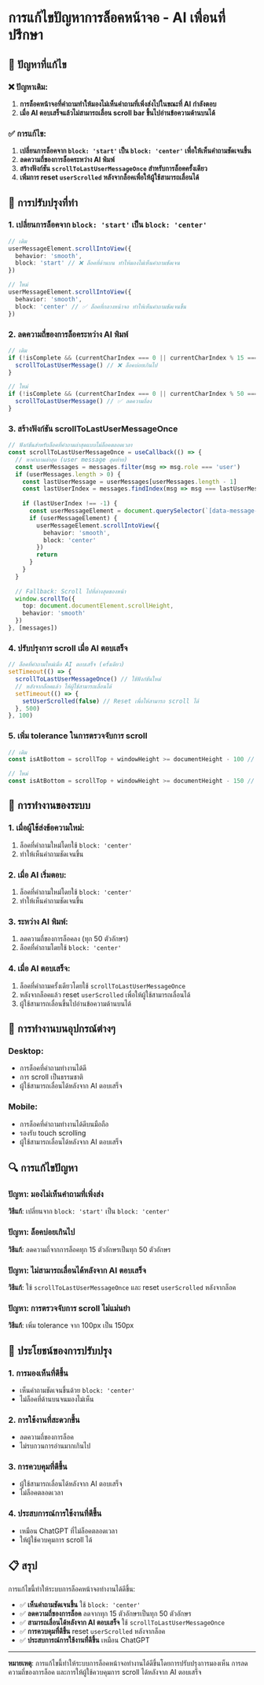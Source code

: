 # การแก้ไขปัญหาการล็อคหน้าจอ - AI เพื่อนที่ปรึกษา

## 🎯 ปัญหาที่แก้ไข

### ❌ ปัญหาเดิม:
1. **การล็อคหน้าจอที่คำถามทำให้มองไม่เห็นคำถามที่เพิ่งส่งไปในขณะที่ AI กำลังตอบ**
2. **เมื่อ AI ตอบเสร็จแล้วไม่สามารถเลื่อน scroll bar ขึ้นไปอ่านข้อความด้านบนได้**

### ✅ การแก้ไข:
1. **เปลี่ยนการล็อคจาก `block: 'start'` เป็น `block: 'center'` เพื่อให้เห็นคำถามชัดเจนขึ้น**
2. **ลดความถี่ของการล็อคระหว่าง AI พิมพ์**
3. **สร้างฟังก์ชัน `scrollToLastUserMessageOnce` สำหรับการล็อคครั้งเดียว**
4. **เพิ่มการ reset `userScrolled` หลังจากล็อคเพื่อให้ผู้ใช้สามารถเลื่อนได้**

## 🔧 การปรับปรุงที่ทำ

### 1. **เปลี่ยนการล็อคจาก `block: 'start'` เป็น `block: 'center'`**
```typescript
// เดิม
userMessageElement.scrollIntoView({
  behavior: 'smooth',
  block: 'start' // ❌ ล็อคที่ด้านบน ทำให้มองไม่เห็นคำถามชัดเจน
})

// ใหม่
userMessageElement.scrollIntoView({
  behavior: 'smooth',
  block: 'center' // ✅ ล็อคที่กลางหน้าจอ ทำให้เห็นคำถามชัดเจนขึ้น
})
```

### 2. **ลดความถี่ของการล็อคระหว่าง AI พิมพ์**
```typescript
// เดิม
if (!isComplete && (currentCharIndex === 0 || currentCharIndex % 15 === 0)) {
  scrollToLastUserMessage() // ❌ ล็อคบ่อยเกินไป
}

// ใหม่
if (!isComplete && (currentCharIndex === 0 || currentCharIndex % 50 === 0)) {
  scrollToLastUserMessage() // ✅ ลดความถี่ลง
}
```

### 3. **สร้างฟังก์ชัน scrollToLastUserMessageOnce**
```typescript
// ฟังก์ชันสำหรับล็อคที่คำถามล่าสุดแบบไม่ล็อคตลอดเวลา
const scrollToLastUserMessageOnce = useCallback(() => {
  // หาคำถามล่าสุด (user message สุดท้าย)
  const userMessages = messages.filter(msg => msg.role === 'user')
  if (userMessages.length > 0) {
    const lastUserMessage = userMessages[userMessages.length - 1]
    const lastUserIndex = messages.findIndex(msg => msg === lastUserMessage)
    
    if (lastUserIndex !== -1) {
      const userMessageElement = document.querySelector(`[data-message-index="${lastUserIndex}"]`)
      if (userMessageElement) {
        userMessageElement.scrollIntoView({
          behavior: 'smooth',
          block: 'center'
        })
        return
      }
    }
  }
  
  // Fallback: Scroll ไปที่ล่างสุดของหน้า
  window.scrollTo({
    top: document.documentElement.scrollHeight,
    behavior: 'smooth'
  })
}, [messages])
```

### 4. **ปรับปรุงการ scroll เมื่อ AI ตอบเสร็จ**
```typescript
// ล็อคที่คำถามใหม่เมื่อ AI ตอบเสร็จ (ครั้งเดียว)
setTimeout(() => {
  scrollToLastUserMessageOnce() // ใช้ฟังก์ชันใหม่
  // หลังจากล็อคแล้ว ให้ผู้ใช้สามารถเลื่อนได้
  setTimeout(() => {
    setUserScrolled(false) // Reset เพื่อให้สามารถ scroll ได้
  }, 500)
}, 100)
```

### 5. **เพิ่ม tolerance ในการตรวจจับการ scroll**
```typescript
// เดิม
const isAtBottom = scrollTop + windowHeight >= documentHeight - 100 // 100px tolerance

// ใหม่
const isAtBottom = scrollTop + windowHeight >= documentHeight - 150 // เพิ่ม tolerance เป็น 150px
```

## 🎨 การทำงานของระบบ

### 1. **เมื่อผู้ใช้ส่งข้อความใหม่:**
1. ล็อคที่คำถามใหม่โดยใช้ `block: 'center'`
2. ทำให้เห็นคำถามชัดเจนขึ้น

### 2. **เมื่อ AI เริ่มตอบ:**
1. ล็อคที่คำถามใหม่โดยใช้ `block: 'center'`
2. ทำให้เห็นคำถามชัดเจนขึ้น

### 3. **ระหว่าง AI พิมพ์:**
1. ลดความถี่ของการล็อคลง (ทุก 50 ตัวอักษร)
2. ล็อคที่คำถามโดยใช้ `block: 'center'`

### 4. **เมื่อ AI ตอบเสร็จ:**
1. ล็อคที่คำถามครั้งเดียวโดยใช้ `scrollToLastUserMessageOnce`
2. หลังจากล็อคแล้ว reset `userScrolled` เพื่อให้ผู้ใช้สามารถเลื่อนได้
3. ผู้ใช้สามารถเลื่อนขึ้นไปอ่านข้อความด้านบนได้

## 📱 การทำงานบนอุปกรณ์ต่างๆ

### Desktop:
- การล็อคที่คำถามทำงานได้ดี
- การ scroll เป็นธรรมชาติ
- ผู้ใช้สามารถเลื่อนได้หลังจาก AI ตอบเสร็จ

### Mobile:
- การล็อคที่คำถามทำงานได้ดีบนมือถือ
- รองรับ touch scrolling
- ผู้ใช้สามารถเลื่อนได้หลังจาก AI ตอบเสร็จ

## 🔍 การแก้ไขปัญหา

### ปัญหา: มองไม่เห็นคำถามที่เพิ่งส่ง
**วิธีแก้**: เปลี่ยนจาก `block: 'start'` เป็น `block: 'center'`

### ปัญหา: ล็อคบ่อยเกินไป
**วิธีแก้**: ลดความถี่จากการล็อคทุก 15 ตัวอักษรเป็นทุก 50 ตัวอักษร

### ปัญหา: ไม่สามารถเลื่อนได้หลังจาก AI ตอบเสร็จ
**วิธีแก้**: ใช้ `scrollToLastUserMessageOnce` และ reset `userScrolled` หลังจากล็อค

### ปัญหา: การตรวจจับการ scroll ไม่แม่นยำ
**วิธีแก้**: เพิ่ม tolerance จาก 100px เป็น 150px

## 🚀 ประโยชน์ของการปรับปรุง

### 1. **การมองเห็นที่ดีขึ้น**
- เห็นคำถามชัดเจนขึ้นด้วย `block: 'center'`
- ไม่ล็อคที่ด้านบนจนมองไม่เห็น

### 2. **การใช้งานที่สะดวกขึ้น**
- ลดความถี่ของการล็อค
- ไม่รบกวนการอ่านมากเกินไป

### 3. **การควบคุมที่ดีขึ้น**
- ผู้ใช้สามารถเลื่อนได้หลังจาก AI ตอบเสร็จ
- ไม่ล็อคตลอดเวลา

### 4. **ประสบการณ์การใช้งานที่ดีขึ้น**
- เหมือน ChatGPT ที่ไม่ล็อคตลอดเวลา
- ให้ผู้ใช้ควบคุมการ scroll ได้

## 📋 สรุป

การแก้ไขนี้ทำให้ระบบการล็อคหน้าจอทำงานได้ดีขึ้น:

- ✅ **เห็นคำถามชัดเจนขึ้น** ใช้ `block: 'center'`
- ✅ **ลดความถี่ของการล็อค** ลดจากทุก 15 ตัวอักษรเป็นทุก 50 ตัวอักษร
- ✅ **สามารถเลื่อนได้หลังจาก AI ตอบเสร็จ** ใช้ `scrollToLastUserMessageOnce`
- ✅ **การควบคุมที่ดีขึ้น** reset `userScrolled` หลังจากล็อค
- ✅ **ประสบการณ์การใช้งานที่ดีขึ้น** เหมือน ChatGPT

---

**หมายเหตุ**: การแก้ไขนี้ทำให้ระบบการล็อคหน้าจอทำงานได้ดีขึ้นโดยการปรับปรุงการมองเห็น การลดความถี่ของการล็อค และการให้ผู้ใช้ควบคุมการ scroll ได้หลังจาก AI ตอบเสร็จ 
